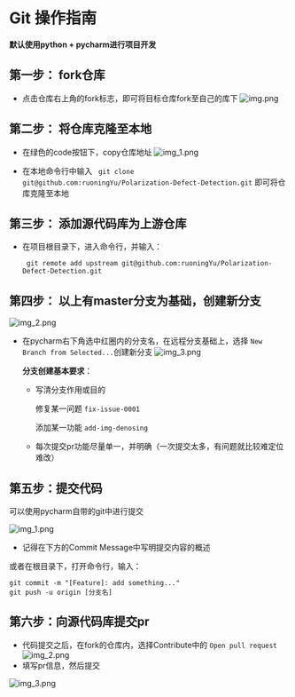 # Git 操作指南

**默认使用python + pycharm进行项目开发**

## 第一步： fork仓库

- 点击仓库右上角的fork标志，即可将目标仓库fork至自己的库下
  ![img.png](static/img.png)

## 第二步： 将仓库克隆至本地

- 在绿色的code按钮下，copy仓库地址
  ![img_1.png](static/img_1.png)

- 在本地命令行中输入
  ` git clone git@github.com:ruoningYu/Polarization-Defect-Detection.git`
  即可将仓库克隆至本地

## 第三步： 添加源代码库为上游仓库

- 在项目根目录下，进入命令行，并输入：

  ` git remote add upstream git@github.com:ruoningYu/Polarization-Defect-Detection.git`

## 第四步： 以上有master分支为基础，创建新分支

![img_2.png](static/img_2.png)

- 在pycharm右下角选中红圈内的分支名，在远程分支基础上，选择 `New Branch from Selected...`创建新分支
  ![img_3.png](static/img_3.png)

  **分支创建基本要求**：
    - 写清分支作用或目的

      修复某一问题 `fix-issue-0001`

      添加某一功能 `add-img-denosing`
    - 每次提交pr功能尽量单一，并明确（一次提交太多，有问题就比较难定位难改）

## 第五步：提交代码

可以使用pycharm自带的git中进行提交

![img_1.png](static/img_4.png)

- 记得在下方的Commit Message中写明提交内容的概述

或者在根目录下，打开命令行，输入：

```shell
git commit -m "[Feature]: add something..."
git push -u origin [分支名]
```

## 第六步：向源代码库提交pr

- 代码提交之后，在fork的仓库内，选择Contribute中的 `Open pull request`
  ![img_2.png](static/img_5.png)
- 填写pr信息，然后提交

![img_3.png](static/img_6.png)